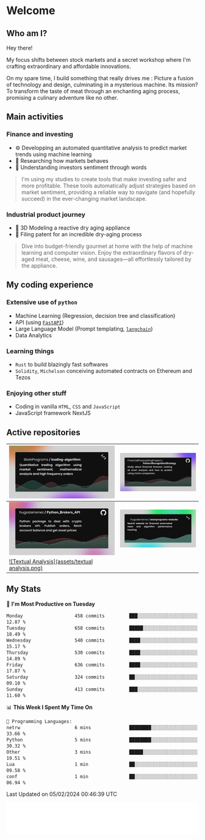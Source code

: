 # Welcome 

## Who am I?

Hey there! 

My focus shifts between stock markets and a secret workshop where I'm crafting extraordinary and affordable innovations. 



On my spare time, I build something that really drives me :
Picture a fusion of technology and design, culminating in a mysterious machine. 
Its mission? To transform the taste of meat through an enchanting aging process, promising a culinary adventure like no other.

## Main activities

### Finance and investing
* ⚙️ Developping an automated quantitative analysis to predict market trends using machine learning
* 📝 Researching how markets behaves
* 🧠 Understanding investors sentiment through words

> I'm using my studies to create tools that make investing safer and more profitable. These tools automatically adjust strategies based on market sentiment, providing a reliable way to navigate (and hopefully succeed) in the ever-changing market landscape.

### Industrial product journey
* 🚀 3D Modeling a reactive dry aging appliance
* 📎 Filing patent for an incredible dry-aging process

> Dive into budget-friendly gourmet at home with the help of machine learning and computer vision. Enjoy the extraordinary flavors of dry-aged meat, cheese, wine, and sausages—all effortlessly tailored by the appliance.

## My coding experience

### Extensive use of `python` 

* Machine Learning (Regression, decision tree and classification)
* API (using [`FastAPI`](https://fastapi.tiangolo.com))
* Large Language Model (Prompt templating, [`langchain`](https://python.langchain.com/docs/get_started/introduction))
* Data Analytics

### Learning things

* `Rust` to build blazingly fast softwares
* `Solidity`, `Michelson` conceiving automated contracts on Ethereum and Tezos

### Enjoying other stuff

* Coding in vanilla `HTML`, `CSS` and `JavaScript` 
* JavaScript framework NextJS
  
## Active repositories

|[![Python Trading Algorithm](assets/base_python_architecture.png)](https://github.com/SteinPrograms/base-python-architecture)|[![Quantitative Prediction](assets/pattern_recognition_strategy.png)](https://github.com/FinancialForecastingProject/PatternRecognitionStrategy.git)|
| ------------- | ------------- |
|[![Broker SDK](assets/python_brokers_api.png)](https://github.com/hugodemenez/Python_Brokers_API)|[![NextJS Website](assets/steinprograms-website.png)](https://github.com/hugodemenez/steinprograms-website)|
|[![Textual Analysis](assets/textual analysis.png)](https://github.com/hugodemenez/textual-analysis)||


## My Stats

<!--START_SECTION:waka-->
📅 **I'm Most Productive on Tuesday** 

```text
Monday                   458 commits         ███░░░░░░░░░░░░░░░░░░░░░░   12.87 % 
Tuesday                  658 commits         █████░░░░░░░░░░░░░░░░░░░░   18.49 % 
Wednesday                540 commits         ████░░░░░░░░░░░░░░░░░░░░░   15.17 % 
Thursday                 530 commits         ████░░░░░░░░░░░░░░░░░░░░░   14.89 % 
Friday                   636 commits         ████░░░░░░░░░░░░░░░░░░░░░   17.87 % 
Saturday                 324 commits         ██░░░░░░░░░░░░░░░░░░░░░░░   09.10 % 
Sunday                   413 commits         ███░░░░░░░░░░░░░░░░░░░░░░   11.60 % 
```


📊 **This Week I Spent My Time On** 

```text
💬 Programming Languages: 
netrw                    6 mins              ████████░░░░░░░░░░░░░░░░░   33.66 % 
Python                   5 mins              ████████░░░░░░░░░░░░░░░░░   30.32 % 
Other                    3 mins              █████░░░░░░░░░░░░░░░░░░░░   19.51 % 
Lua                      1 min               ██░░░░░░░░░░░░░░░░░░░░░░░   09.58 % 
conf                     1 min               ██░░░░░░░░░░░░░░░░░░░░░░░   06.94 % 
```


 Last Updated on 05/02/2024 00:46:39 UTC
<!--END_SECTION:waka-->

![Coding metrics](metrics.plugin.wakatime.svg)

